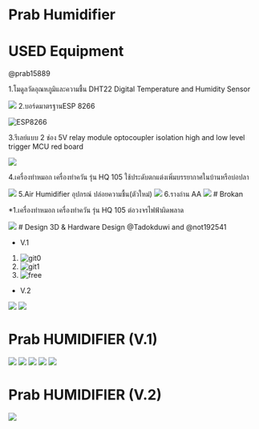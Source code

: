 # Prab Humidifier

# USED Equipment
@prab15889

 1.โมดูลวัดอุณหภูมิและความชื้น DHT22 Digital Temperature and Humidity Sensor
<html><body>
<LEFT><IMG SRC="https://dw.lnwfile.com/_/dw/_raw/ov/07/cx.jpg" ></LEFT>
</body></html>
 2.บอร์ดมาตรฐานESP 8266

![ESP8266](https://user-images.githubusercontent.com/90262478/142231362-0550f8a2-2078-4e3e-80fe-b91c647b0f8a.jpg)

 3.รีเลย์แบบ 2 ช่อง 5V relay module optocoupler isolation high and low level trigger MCU red board
<html><body>
<LEFT><IMG SRC="https://dw.lnwfile.com/_/dw/_raw/hg/9m/ri.jpg" ></LEFT>
</body></html>

 4.เครื่องทำหมอก เครื่องทำควัน รุ่น HQ 105 ใช้ประดับตกแต่งเพิ่มบรรยากาศในบ้านหรือบ่อปลา
<html><body>
<LEFT><IMG SRC="https://th-test-11.slatic.net/p/19a4c02c30526fe5b3e5b7e3ccf6c7ce.jpg" ></LEFT>
</body></html>
  5.Air Humidifier อุปกรณ์ ปล่อยความชื้น(ตัวใหม่)
<html><body>
<LEFT><IMG SRC="https://user-images.githubusercontent.com/90262478/142232666-e52e3ec7-a044-48f8-926e-f392819cd21c.png" ></LEFT>
</body></html>
 6.รางถ่าน AA
<html><body>
<LEFT><IMG SRC="https://user-images.githubusercontent.com/90262478/142234013-47c46f1e-dea6-421b-a3f8-71efb1a02f77.png" ></LEFT>
</body></html>
# Brokan
 
 *1.เครื่องทำหมอก เครื่องทำควัน รุ่น HQ 105
   ต่อวงจรไฟฟ้าผิดพลาด
 <html><body>
<LEFT><IMG SRC="https://user-images.githubusercontent.com/90262478/142233061-c2b7db18-cb19-437e-8387-3d1f1fc9571f.png" ></LEFT>
</body></html>
# Design 3D & Hardware Design
@Tadokduwi and @not192541

 * V.1

  1. ![git0](https://user-images.githubusercontent.com/90176118/135106619-31cfaeb5-d5c9-4172-9715-daf525c09c78.jpg)
  2. ![git1](https://user-images.githubusercontent.com/90176118/135105970-47bb95bf-27d9-4d87-acb9-421fb3480cb6.jpg)
  3. ![free](https://user-images.githubusercontent.com/90176118/137842027-e4e5a180-6842-4b53-98a3-25ff28bf4880.jpg)

 * V.2
<html><body>
<LEFT><IMG SRC="https://user-images.githubusercontent.com/90261344/135102552-705cf44f-d282-4414-aa46-eb2cf9465e88.png" ></LEFT>
</body></html>
 <html><body>
<LEFT><IMG SRC="https://user-images.githubusercontent.com/90261344/135102594-912e19e1-4cd7-43d7-af45-cfb7ec0b0093.png" ></LEFT>
</body></html>
  
  # Prab HUMIDIFIER (V.1)
  <html><body>
<LEFT><IMG SRC="https://user-images.githubusercontent.com/90262478/142235934-889de517-e2ca-4ee3-923a-351a5562a704.png" ></LEFT>
</body></html>
   <html><body>
<LEFT><IMG SRC="https://user-images.githubusercontent.com/90262478/142235996-c036dddf-06e8-4268-9725-e42de0fcad33.png" ></LEFT>
</body></html>
    <html><body>
<LEFT><IMG SRC="https://user-images.githubusercontent.com/90262478/142236118-d41bb7b3-7b37-465f-bd4f-b6ea56502848.png" ></LEFT>
</body></html>
     <html><body>
<LEFT><IMG SRC="https://user-images.githubusercontent.com/90262478/142235774-a39f4183-2aed-47a1-b08f-ea8929c42122.png" ></LEFT>
</body></html>
      <html><body>
<LEFT><IMG SRC="https://user-images.githubusercontent.com/90262478/142236073-add2335a-4c4a-460e-ab99-6d1c16d10a25.png" ></LEFT>
</body></html>
  
     
 # Prab HUMIDIFIER (V.2)
    
<LEFT><IMG SRC="https://user-images.githubusercontent.com/90262478/142237363-c28231fd-ea86-45dd-9655-5411d0717bd0.png" ></LEFT>
</body></html>
     

     


  
  

